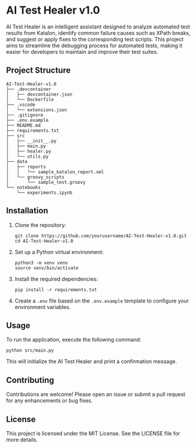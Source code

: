 # AI Test Healer v1.0

AI Test Healer is an intelligent assistant designed to analyze automated test results from Katalon, identify common failure causes such as XPath breaks, and suggest or apply fixes to the corresponding test scripts. This project aims to streamline the debugging process for automated tests, making it easier for developers to maintain and improve their test suites.

## Project Structure

```
AI-Test-Healer-v1.0
├── .devcontainer
│   ├── devcontainer.json
│   └── Dockerfile
├── .vscode
│   └── extensions.json
├── .gitignore
├── .env.example
├── README.md
├── requirements.txt
├── src
│   ├── __init__.py
│   ├── main.py
│   ├── healer.py
│   └── utils.py
├── data
│   ├── reports
│   │   └── sample_katalon_report.xml
│   └── groovy_scripts
│       └── sample_test.groovy
└── notebooks
    └── experiments.ipynb
```

## Installation

1. Clone the repository:
   ```
   git clone https://github.com/yourusername/AI-Test-Healer-v1.0.git
   cd AI-Test-Healer-v1.0
   ```

2. Set up a Python virtual environment:
   ```
   python3 -m venv venv
   source venv/bin/activate
   ```

3. Install the required dependencies:
   ```
   pip install -r requirements.txt
   ```

4. Create a `.env` file based on the `.env.example` template to configure your environment variables.

## Usage

To run the application, execute the following command:
```
python src/main.py
```

This will initialize the AI Test Healer and print a confirmation message.

## Contributing

Contributions are welcome! Please open an issue or submit a pull request for any enhancements or bug fixes.

## License

This project is licensed under the MIT License. See the LICENSE file for more details.
